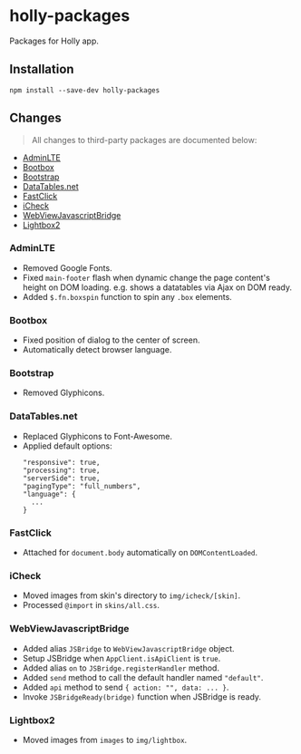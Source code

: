 # holly-packages

Packages for Holly app.

## Installation

```
npm install --save-dev holly-packages
```

## Changes

> All changes to third-party packages are documented below:

<!-- MarkdownTOC -->

- [AdminLTE](#adminlte)
- [Bootbox](#bootbox)
- [Bootstrap](#bootstrap)
- [DataTables.net](#datatablesnet)
- [FastClick](#fastclick)
- [iCheck](#icheck)
- [WebViewJavascriptBridge](#webviewjavascriptbridge)
- [Lightbox2](#lightbox2)

<!-- /MarkdownTOC -->

### AdminLTE

- Removed Google Fonts.
- Fixed `main-footer` flash when dynamic change the page content's height on DOM loading. e.g. shows a datatables via Ajax on DOM ready.
- Added `$.fn.boxspin` function to spin any `.box` elements.

### Bootbox

- Fixed position of dialog to the center of screen.
- Automatically detect browser language.

### Bootstrap

- Removed Glyphicons.

### DataTables.net

- Replaced Glyphicons to Font-Awesome.
- Applied default options: 
  ```
  "responsive": true,
  "processing": true,
  "serverSide": true,
  "pagingType": "full_numbers",
  "language": {
    ...
  }
  ```

### FastClick

- Attached for `document.body` automatically on `DOMContentLoaded`.

### iCheck

- Moved images from skin's directory to `img/icheck/[skin]`.
- Processed `@import` in `skins/all.css`.

### WebViewJavascriptBridge

- Added alias `JSBridge` to `WebViewJavascriptBridge` object.
- Setup JSBridge when `AppClient.isApiClient` is `true`.
- Added alias `on` to `JSBridge.registerHandler` method.
- Added `send` method to call the default handler named `"default"`.
- Added `api` method to send `{ action: "", data: ... }`.
- Invoke `JSBridgeReady(bridge)` function when JSBridge is ready.

### Lightbox2

- Moved images from `images` to `img/lightbox`.

